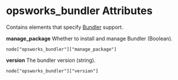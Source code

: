 # opsworks\_bundler Attributes<a name="attributes-json-bundler"></a>

Contains elements that specify [Bundler](http://gembundler.com/) support\.

**manage\_package**  <a name="attributes-json-bundler-manage"></a>
Whether to install and manage Bundler \(Boolean\)\.  

```
node["opsworks_bundler"]["manage_package"]
```

**version**  <a name="attributes-json-bundler-version"></a>
The bundler version \(string\)\.  

```
node["opsworks_bundler"]["version"]
```